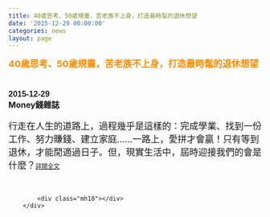 ```yaml
---
title: 40歲思考、50歲規畫，苦老族不上身，打造最時髦的退休想望
date: '2015-12-29 00:00:00'
categories: news
layout: page
---
```


<div class="text">
			<div>
	<div>
		<div>
			<div>
				<strong><span style="color:#ff8c00;"><span style="font-size:18px;">40歲思考、50歲規畫，苦老族不上身，打造最時髦的退休想望</span></span></strong></div>
		</div>
		<h1 style="border: 0px none; margin: 0px; outline: none 0px; padding: 0px; font-stretch: normal; font-size: 30px; line-height: 1.3; font-family: 微软雅黑, 黑体, 'helvetica neue', 'lucida grande', Arial, PMingLiU, 'Trebuchet MS', Helvetica, Verdana, sans-serif; color: rgb(49, 49, 51); width: 630px;">
			&nbsp;</h1>
		<h1 style="border: 0px none; margin: 0px; outline: none 0px; padding: 0px; font-stretch: normal; font-size: 30px; line-height: 1.3; font-family: 微软雅黑, 黑体, 'helvetica neue', 'lucida grande', Arial, PMingLiU, 'Trebuchet MS', Helvetica, Verdana, sans-serif; color: rgb(49, 49, 51); width: 630px;">
			<span style="color: rgb(34, 34, 34); font-family: Arial, Helvetica, sans-serif; font-size: 16px;">2015-12-29</span></h1>
		<h1 style="border: 0px none; margin: 0px; outline: none 0px; padding: 0px; font-stretch: normal; width: 630px;">
			<span style="font-size: 16px; line-height: 20.8px;">Money錢雜誌</span></h1>
		<div>
			&nbsp;</div>
		<div>
			<span style="font-size:18px;">行走在人生的道路上，過程幾乎是這樣的：完成學業、找到一份工作、努力賺錢、建立家庭……一路上，愛拼才會贏！只有等到退休，才能閒適過日子。但，現實生活中，屆時迎接我們的會是什麼？</span><a href="http://www.moneynet.com.tw/money_cover_story_more.php?i=2581" style="font-size: 9pt;">詳閱全文</a></div>
	</div>
	<div>
		&nbsp;</div>
</div>
<div>
	&nbsp;</div>

			<div class="mh10"></div>
		</div>